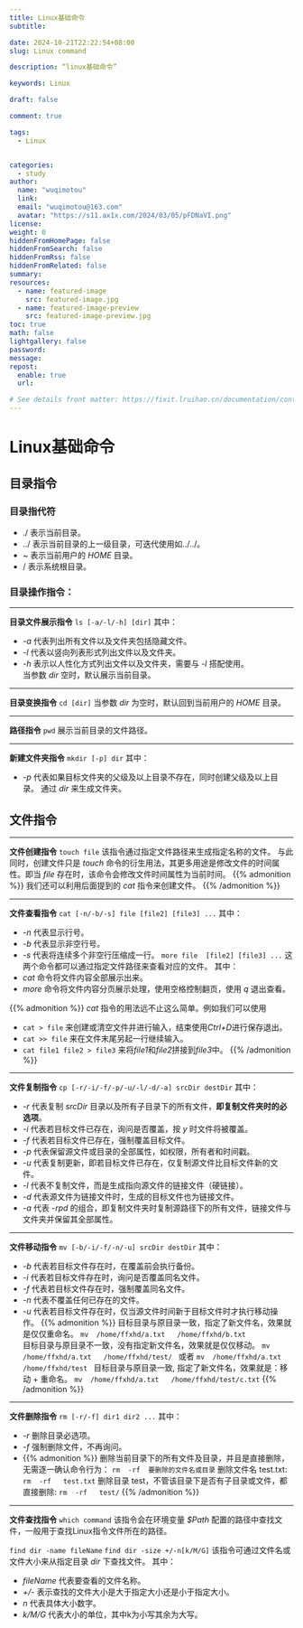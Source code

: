 ```yaml
---
title: Linux基础命令
subtitle:

date: 2024-10-21T22:22:54+08:00
slug: Linux command

description: “linux基础命令”

keywords: Linux

draft: false

comment: true

tags:
  - Linux


categories:
  - study
author:
  name: "wuqimotou"
  link:
  email: "wuqimotou@163.com"
  avatar: "https://s11.ax1x.com/2024/03/05/pFDNaVI.png"
license:
weight: 0
hiddenFromHomePage: false
hiddenFromSearch: false
hiddenFromRss: false
hiddenFromRelated: false
summary:
resources:
  - name: featured-image
    src: featured-image.jpg
  - name: featured-image-preview
    src: featured-image-preview.jpg
toc: true
math: false
lightgallery: false
password:
message:
repost:
  enable: true
  url:

# See details front matter: https://fixit.lruihao.cn/documentation/content-management/introduction/#front-matter
---
```


<!--more-->

# Linux基础命令
## 目录指令
### 目录指代符
- ./ 表示当前目录。
- ../ 表示当前目录的上一级目录，可迭代使用如../../。
- ~ 表示当前用户的 *HOME* 目录。
- / 表示系统根目录。
### 目录操作指令：
---
**目录文件展示指令**
`ls [-a/-l/-h] [dir]` 
其中：
- *-a* 代表列出所有文件以及文件夹包括隐藏文件。
- *-l* 代表以竖向列表形式列出文件以及文件夹。
- *-h* 表示以人性化方式列出文件以及文件夹，需要与 *-l* 搭配使用。      
当参数 *dir* 空时，默认展示当前目录。

---
**目录变换指令**
`cd [dir]`
当参数 *dir* 为空时，默认回到当前用户的 *HOME* 目录。

---
**路径指令**
`pwd`
展示当前目录的文件路径。

---
**新建文件夹指令**
`mkdir [-p] dir`
其中：
- *-p* 代表如果目标文件夹的父级及以上目录不存在，同时创建父级及以上目录。
通过 *dir* 来生成文件夹。
## 文件指令
---
**文件创建指令**
`touch file`
该指令通过指定文件路径来生成指定名称的文件。
与此同时，创建文件只是 *touch* 命令的衍生用法，其更多用途是修改文件的时间属性。即当 *file* 存在时，该命令会修改文件时间属性为当前时间。
{{% admonition %}}
我们还可以利用后面提到的 *cat* 指令来创建文件。
{{% /admonition %}}

---
**文件查看指令**
`cat [-n/-b/-s] file [file2] [file3] ...`
其中：
- *-n* 代表显示行号。
- *-b* 代表显示非空行号。
- *-s* 代表将连续多个非空行压缩成一行。
`more file  [file2] [file3] ...`
这两个命令都可以通过指定文件路径来查看对应的文件。
其中：
- *cat* 命令将文件内容全部展示出来。
- *more* 命令将文件内容分页展示处理，使用空格控制翻页，使用 *q* 退出查看。

{{% admonition %}}
*cat* 指令的用法远不止这么简单。例如我们可以使用
- `cat > file` 来创建或清空文件并进行输入，结束使用*Ctrl+D*进行保存退出。
- `cat >> file` 来在文件末尾另起一行继续输入。
- `cat file1 file2 > file3` 来将*file1*和*file2*拼接到*file3*中。
{{% /admonition %}}

---
**文件复制指令**
`cp [-r/-i/-f/-p/-u/-l/-d/-a] srcDir destDir`
其中：
- *-r* 代表复制 *srcDir* 目录以及所有子目录下的所有文件，**即复制文件夹时的必选项**。
- *-i* 代表若目标文件已存在，询问是否覆盖，按 *y* 时文件将被覆盖。
- *-f* 代表若目标文件已存在，强制覆盖目标文件。
- *-p* 代表保留源文件或目录的全部属性，如权限，所有者和时间戳。
- *-u* 代表复制更新，即若目标文件已存在，仅复制源文件比目标文件新的文件。
- *-l* 代表不复制文件，而是生成指向源文件的链接文件（硬链接）。
- *-d* 代表源文件为链接文件时，生成的目标文件也为链接文件。
- *-a* 代表 *-rpd* 的组合，即复制文件夹时复制源路径下的所有文件，链接文件与文件夹并保留其全部属性。

---
**文件移动指令**
`mv [-b/-i/-f/-n/-u] srcDir destDir` 
其中：
- *-b* 代表若目标文件存在时，在覆盖前会执行备份。
- *-i* 代表若目标文件存在时，询问是否覆盖同名文件。
- *-f* 代表若目标文件存在时，强制覆盖同名文件。
- *-n* 代表不覆盖任何已存在的文件。
- *-u* 代表若目标文件存在时，仅当源文件时间新于目标文件时才执行移动操作。
{{% admonition %}}
目标目录与原目录一致，指定了新文件名，效果就是仅仅重命名。
`mv  /home/ffxhd/a.txt   /home/ffxhd/b.txt`    
目标目录与原目录不一致，没有指定新文件名，效果就是仅仅移动。
`mv  /home/ffxhd/a.txt   /home/ffxhd/test/ `
或者
`mv  /home/ffxhd/a.txt   /home/ffxhd/test `
目标目录与原目录一致, 指定了新文件名，效果就是：移动 + 重命名。
`mv  /home/ffxhd/a.txt   /home/ffxhd/test/c.txt`
{{% /admonition %}}

---
**文件删除指令**
`rm [-r/-f] dir1 dir2 ...`
其中：
- *-r* 删除目录必选项。
- *-f* 强制删除文件，不再询问。 
- {{% admonition %}}
删除当前目录下的所有文件及目录，并且是直接删除，无需逐一确认命令行为：
`rm  -rf  要删除的文件名或目录`
删除文件名 test.txt:
`rm  -rf   test.txt`
删除目录 test，不管该目录下是否有子目录或文件，都直接删除:
`rm  -rf   test/`
{{% /admonition %}}

---
**文件查找指令**
`which command`
该指令会在环境变量 *$Path* 配置的路径中查找文件，一般用于查找Linux指令文件所在的路径。

`find dir -name fileName`
`find dir -size +/-n[k/M/G]`
该指令可通过文件名或文件大小来从指定目录 *dir* 下查找文件。
其中：
- *fileName* 代表要查看的文件名称。
- *+/-* 表示查找的文件大小是大于指定大小还是小于指定大小。
- *n* 代表具体大小数字。
- *k/M/G* 代表大小的单位，其中k为小写其余为大写。